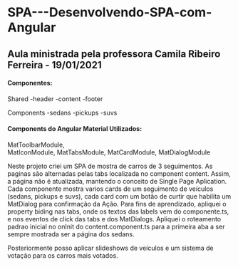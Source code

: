 # SPA---Desenvolvendo-SPA-com-Angular
## Aula ministrada pela professora Camila Ribeiro Ferreira - 19/01/2021

#### Componentes:
Shared
-header
-content
-footer

Components
-sedans
-pickups
-suvs

#### Components do Angular Material Utilizados:
MatToolbarModule,    
MatIconModule,
MatTabsModule,
MatCardModule,
MatDialogModule


Neste projeto criei um SPA de mostra de carros de 3 seguimentos. As paginas são alternadas pelas tabs localizada no component content. Assim, a página não é atualizada, mantendo o conceito de Single Page Aplication. Cada componente mostra varios cards de um seguimento de veículos (sedans, pickups e suvs), cada card com um botão de curtir que habilita um MatDialog para confirmação da Ação. Para fins de aprendizado, apliquei o property biding nas tabs, onde os textos das labels vem do componente.ts, e nos eventos de click das tabs e dos MatDialogs. Apliquei o roteamento padrao inicial no onInit do content.component.ts para a primeira aba a ser sempre mostrada ser a página dos sedans. 

Posteriormente posso aplicar slideshows de veículos e um sistema de votação para os carros mais votados.
